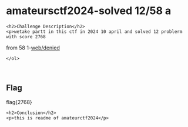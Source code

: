 
<!DOCTYPE html>
<html>

<body>
    <h1>amateursctf2024-solved 12/58 a</h1>

    <h2>Challenge Description</h2>
    <p>wetake partt in this ctf in 2024 10 april and solved 12 problerm with score 2768
from 58
1-<a href="https://phantom1ss.github.io/blog/2024/amateursctf/denied/writeup1.md">web/denied</a>  
 
</p>
 
    
       
    
    </ol>
<br>
    <h2>Flag</h2>
    <p class="flag">flag{2768}
</p>

    <h2>Conclusion</h2>
    <p>this is readme of amateurctf2024</p>
</body>
</html>


